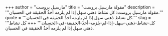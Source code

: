 +++
author = "مارسيل بروست"
title = "مقولة مارسيل بروست"
description = '''مقولة مارسيل بروست: كل نشاط ذهني سهل إذا لم يلزمه أخذُ الحقيقة في الحسبان.'''
quote = '''كل نشاط ذهني سهل إذا لم يلزمه أخذُ الحقيقة في الحسبان.'''
slug = '''كل-نشاط-ذهني-سهل-إذا-لم-يلزمه-أخذُ-الحقيقة-في-الحسبان'''
+++
كل نشاط ذهني سهل إذا لم يلزمه أخذُ الحقيقة في الحسبان.
